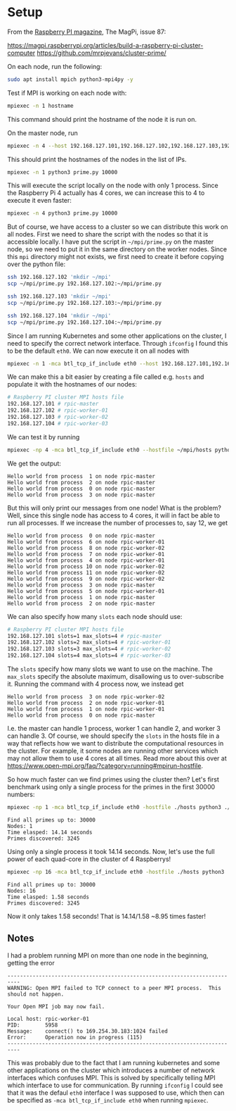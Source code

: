 
# Setup

From the [Raspberry PI magazine](https://magpi.raspberrypi.org/), The MagPi, issue 87:

https://magpi.raspberrypi.org/articles/build-a-raspberry-pi-cluster-computer
https://github.com/mrpjevans/cluster-prime/

On each node, run the following:

```bash
sudo apt install mpich python3-mpi4py -y
```

Test if MPI is working on each node with:

```bash
mpiexec -n 1 hostname
```

This command should print the hostname of the node it is run on.

On the master node, run

```bash
mpiexec -n 4 --host 192.168.127.101,192.168.127.102,192.168.127.103,192.168.127.104 hostname
```

This should print the hostnames of the nodes in the list of IPs.

```bash
mpiexec -n 1 python3 prime.py 10000
```

This will execute the script locally on the node with only 1 process. Since the Raspberry Pi 4 actually has 4 cores, we can increase this to 4 to execute it even faster:

```bash
mpiexec -n 4 python3 prime.py 10000
```

But of course, we have access to a cluster so we can distribute this work on all nodes. First we need to share the script with the nodes so that it is accessible locally. I have put the script in `~/mpi/prime.py` on the master node, so we need to put it in the same directory on the worker nodes. Since this `mpi` directory might not exists, we first need to create it before copying over the python file:

```bash
ssh 192.168.127.102 'mkdir ~/mpi'
scp ~/mpi/prime.py 192.168.127.102:~/mpi/prime.py

ssh 192.168.127.103 'mkdir ~/mpi'
scp ~/mpi/prime.py 192.168.127.103:~/mpi/prime.py

ssh 192.168.127.104 'mkdir ~/mpi'
scp ~/mpi/prime.py 192.168.127.104:~/mpi/prime.py
```

Since I am running Kubernetes and some other applications on the cluster, I need to specify the correct network interface. Through `ifconfig` I found this to be the default `eth0`. We can now execute it on all nodes with

```bash
mpiexec -n 1 -mca btl_tcp_if_include eth0 --host 192.168.127.101,192.168.127.102,192.168.127.103,192.168.127.104 python3 ~/mpi/prime.py 10000
```

We can make this a bit easier by creating a file called e.g. `hosts` and populate it with the hostnames of our nodes:

```bash
# Raspberry PI cluster MPI hosts file
192.168.127.101 # rpic-master
192.168.127.102 # rpic-worker-01
192.168.127.103 # rpic-worker-02
192.168.127.104 # rpic-worker-03
```

We can test it by running

```bash
mpiexec -np 4 -mca btl_tcp_if_include eth0 --hostfile ~/mpi/hosts python3 ~/mpi/hello_world.py
```

We get the output:

```
Hello world from process  1 on node rpic-master
Hello world from process  2 on node rpic-master
Hello world from process  0 on node rpic-master
Hello world from process  3 on node rpic-master
```

But this will only print our messages from one node! What is the problem? Well, since this single node has access to 4 cores, it will in fact be able to run all processes. If we increase the number of processes to, say 12, we get

```
Hello world from process  0 on node rpic-master
Hello world from process  6 on node rpic-worker-01
Hello world from process  8 on node rpic-worker-02
Hello world from process  7 on node rpic-worker-01
Hello world from process  4 on node rpic-worker-01
Hello world from process 10 on node rpic-worker-02
Hello world from process 11 on node rpic-worker-02
Hello world from process  9 on node rpic-worker-02
Hello world from process  3 on node rpic-master
Hello world from process  5 on node rpic-worker-01
Hello world from process  1 on node rpic-master
Hello world from process  2 on node rpic-master
```

We can also specify how many `slots` each node should use:

```bash
# Raspberry PI cluster MPI hosts file
192.168.127.101 slots=1 max_slots=4 # rpic-master
192.168.127.102 slots=2 max_slots=4 # rpic-worker-01
192.168.127.103 slots=3 max_slots=4 # rpic-worker-02
192.168.127.104 slots=4 max_slots=4 # rpic-worker-03
```

The `slots` specify how many slots we want to use on the machine. The `max_slots` specify the absolute maximum, disallowing us to over-subscribe it. Running the command with 4 process now, we instead get

```
Hello world from process  3 on node rpic-worker-02
Hello world from process  2 on node rpic-worker-01
Hello world from process  1 on node rpic-worker-01
Hello world from process  0 on node rpic-master
```

I.e. the master can handle 1 process, worker 1 can handle 2, and worker 3 can handle 3. Of course, we should specify the `slots` in the hosts file in a way that reflects how we want to distribute the computational resources in the cluster. For example, it some nodes are running other services which may not allow them to use 4 cores at all times. Read more about this over at https://www.open-mpi.org/faq/?category=running#mpirun-hostfile.

So how much faster can we find primes using the cluster then? Let's first benchmark using only a single process for the primes in the first 30000 numbers:

```bash
mpiexec -np 1 -mca btl_tcp_if_include eth0 -hostfile ./hosts python3 ./prime.py 30000
```

```
Find all primes up to: 30000
Nodes: 1
Time elasped: 14.14 seconds
Primes discovered: 3245
```

Using only a single process it took 14.14 seconds. Now, let's use the full power of each quad-core in the cluster of 4 Raspberrys!

```bash
mpiexec -np 16 -mca btl_tcp_if_include eth0 -hostfile ./hosts python3 ./prime.py 30000
```

```
Find all primes up to: 30000
Nodes: 16
Time elasped: 1.58 seconds
Primes discovered: 3245
```

Now it only takes 1.58 seconds! That is 14.14/1.58 ~8.95 times faster!

## Notes

I had a problem running MPI on more than one node in the beginning, getting the error

```
--------------------------------------------------------------------------
WARNING: Open MPI failed to TCP connect to a peer MPI process.  This
should not happen.

Your Open MPI job may now fail.

Local host: rpic-worker-01
PID:        5958
Message:    connect() to 169.254.30.183:1024 failed
Error:      Operation now in progress (115)
--------------------------------------------------------------------------
```

This was probably due to the fact that I am running kubernetes and some other applications on the cluster which introduces a number of network interfaces which confuses MPI. This is solved by specifically telling MPI which interface to use for communication. By running `ifconfig` I could see that it was the defaul `eth0` interface I was supposed to use, which then can be specified as `-mca btl_tcp_if_include eth0` when running `mpiexec`.